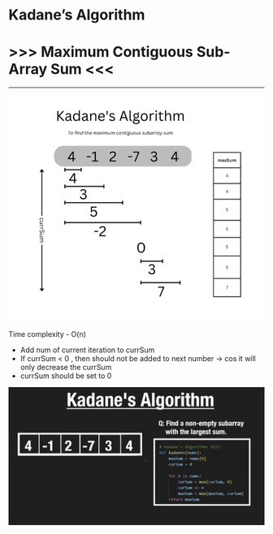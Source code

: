 # Kadane’s Algorithm

# >>> Maximum Contiguous Sub-Array Sum <<<

---

![Untitled](Untitled%2038.png)

Time complexity - O(n)

- Add num of current iteration to currSum
- If currSum < 0 , then should not be added to next number → cos it will only decrease the currSum
- currSum should be set to 0

![Untitled](Untitled%2039.png)